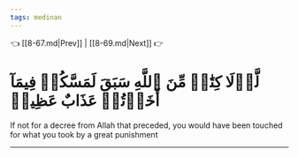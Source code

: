 ```yaml
---
tags: medinan
---
```


👈 [[8-67.md|Prev]] | [[8-69.md|Next]] 👉

# لَّوۡلَا كِتَٰبٞ مِّنَ ٱللَّهِ سَبَقَ لَمَسَّكُمۡ فِيمَآ أَخَذۡتُمۡ عَذَابٌ عَظِيمٞ

If not for a decree from Allah that preceded, you would have been touched for what you took by a great punishment

---


